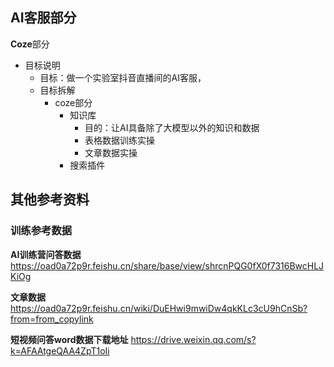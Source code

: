 ## AI客服部分

**Coze**部分

- 目标说明
	- 目标：做一个实验室抖音直播间的AI客服，
	- 目标拆解
		- coze部分
			- 知识库
				- 目的：让AI具备除了大模型以外的知识和数据
				- 表格数据训练实操
				- 文章数据实操
			- 搜索插件




## 其他参考资料


### 训练参考数据

**AI训练营问答数据**
https://oad0a72p9r.feishu.cn/share/base/view/shrcnPQG0fX0f7316BwcHLJKiOg

**文章数据**
https://oad0a72p9r.feishu.cn/wiki/DuEHwi9mwiDw4qkKLc3cU9hCnSb?from=from_copylink

**短视频问答word数据下载地址**
https://drive.weixin.qq.com/s?k=AFAAtgeQAA4ZpT1oIi
